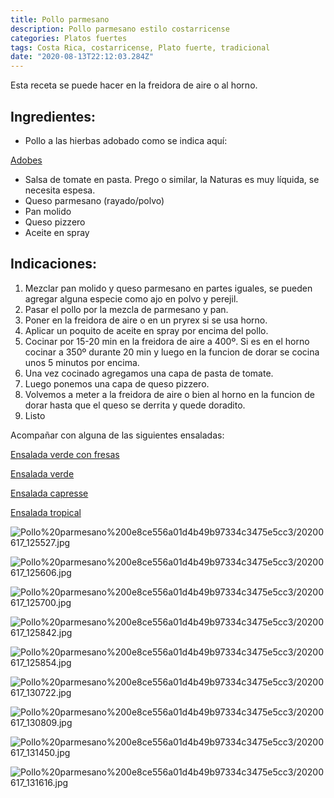```yaml
---
title: Pollo parmesano
description: Pollo parmesano estilo costarricense
categories: Platos fuertes
tags: Costa Rica, costarricense, Plato fuerte, tradicional
date: "2020-08-13T22:12:03.284Z"
---
```


Esta receta se puede hacer en la freidora de aire o al horno.

## Ingredientes:

- Pollo a las hierbas adobado como se indica aquí:

[Adobes ](/Adobes/Adobes/)

- Salsa de tomate en pasta. Prego o similar, la Naturas es muy líquida, se necesita espesa.
- Queso parmesano (rayado/polvo)
- Pan molido
- Queso pizzero
- Aceite en spray

## Indicaciones:

1. Mezclar pan molido y queso parmesano en partes iguales, se pueden agregar alguna especie como ajo en polvo y perejil.
2. Pasar el pollo por la mezcla de parmesano y pan.
3. Poner en la freidora de aire o en un pryrex si se usa horno.
4.  Aplicar un poquito de aceite en spray por encima del pollo.
5. Cocinar por 15-20 min en la freidora de aire a 400º. Si es en el horno cocinar a 350º durante 20 min y luego en la funcion de dorar se cocina unos 5 minutos por encima.
6. Una vez cocinado agregamos una capa de pasta de tomate.
7. Luego ponemos una capa de queso pizzero.
8. Volvemos a meter a la freidora de aire o bien al horno en la funcion de dorar hasta que el queso se derrita y quede doradito.
9. Listo

Acompañar con alguna de las siguientes ensaladas:

[Ensalada verde con fresas](https://www.notion.so/Ensalada-verde-con-fresas-7494cc059bc64450a5d1f84075fbbc24)

[Ensalada verde](https://www.notion.so/Ensalada-verde-b74d28ddcd2544aca595a8a00c068ee4)

[Ensalada capresse](https://www.notion.so/Ensalada-capresse-070946ddd59e46e3b7a5d7e86285b351)

[Ensalada tropical](https://www.notion.so/Ensalada-tropical-383a610c27fc4bd99907ea32792b9a10)

![Pollo%20parmesano%200e8ce556a01d4b49b97334c3475e5cc3/20200617_125527.jpg](Pollo%20parmesano%200e8ce556a01d4b49b97334c3475e5cc3/20200617_125527.jpg)

![Pollo%20parmesano%200e8ce556a01d4b49b97334c3475e5cc3/20200617_125606.jpg](Pollo%20parmesano%200e8ce556a01d4b49b97334c3475e5cc3/20200617_125606.jpg)

![Pollo%20parmesano%200e8ce556a01d4b49b97334c3475e5cc3/20200617_125700.jpg](Pollo%20parmesano%200e8ce556a01d4b49b97334c3475e5cc3/20200617_125700.jpg)

![Pollo%20parmesano%200e8ce556a01d4b49b97334c3475e5cc3/20200617_125842.jpg](Pollo%20parmesano%200e8ce556a01d4b49b97334c3475e5cc3/20200617_125842.jpg)

![Pollo%20parmesano%200e8ce556a01d4b49b97334c3475e5cc3/20200617_125854.jpg](Pollo%20parmesano%200e8ce556a01d4b49b97334c3475e5cc3/20200617_125854.jpg)

![Pollo%20parmesano%200e8ce556a01d4b49b97334c3475e5cc3/20200617_130722.jpg](Pollo%20parmesano%200e8ce556a01d4b49b97334c3475e5cc3/20200617_130722.jpg)

![Pollo%20parmesano%200e8ce556a01d4b49b97334c3475e5cc3/20200617_130809.jpg](Pollo%20parmesano%200e8ce556a01d4b49b97334c3475e5cc3/20200617_130809.jpg)

![Pollo%20parmesano%200e8ce556a01d4b49b97334c3475e5cc3/20200617_131450.jpg](Pollo%20parmesano%200e8ce556a01d4b49b97334c3475e5cc3/20200617_131450.jpg)

![Pollo%20parmesano%200e8ce556a01d4b49b97334c3475e5cc3/20200617_131616.jpg](Pollo%20parmesano%200e8ce556a01d4b49b97334c3475e5cc3/20200617_131616.jpg)